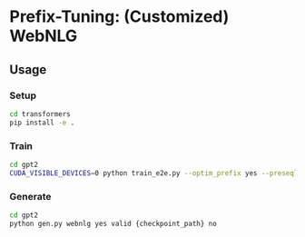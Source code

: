 # Prefix-Tuning: (Customized) WebNLG
## Usage
### Setup
```bash
cd transformers
pip install -e .
```
### Train
```bash
cd gpt2
CUDA_VISIBLE_DEVICES=0 python train_e2e.py --optim_prefix yes --preseqlen 5 --epoch 5 --learning_rate 0.00005 --mode webnlg --bsz 5 --seed 101
```
### Generate
```bash
cd gpt2
python gen.py webnlg yes valid {checkpoint_path} no
```

